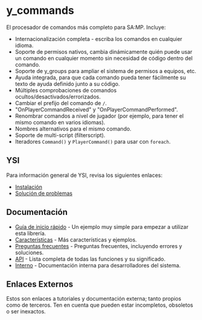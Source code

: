 # y_commands

El procesador de comandos más completo para SA:MP.  Incluye:

* Internacionalización completa - escriba los comandos en cualquier idioma.
* Soporte de permisos nativos, cambia dinámicamente quién puede usar un comando en cualquier momento sin necesidad de código dentro del comando.
* Soporte de y_groups para ampliar el sistema de permisos a equipos, etc.
* Ayuda integrada, para que cada comando pueda tener fácilmente su texto de ayuda definido junto a su código.
* Múltiples comprobaciones de comandos ocultos/desactivados/errorizados.
* Cambiar el prefijo del comando de `/`.
* "OnPlayerCommandReceived" y "OnPlayerCommandPerformed".
* Renombrar comandos a nivel de jugador (por ejemplo, para tener el mismo comando en varios idiomas).
* Nombres alternativos para el mismo comando.
* Soporte de multi-script (filterscript).
* Iteradores `Command()` y `PlayerCommand()` para usar con `foreach`.

## YSI

Para información general de YSI, revisa los siguientes enlaces:

* [Instalación](../instalacion.md)
* [Solución de problemas](../solucion-problemas.md)

## Documentación

* [Guía de inicio rápido](y_commands/inicio-rapido.md) - Un ejemplo muy simple para empezar a utilizar esta librería.
* [Características](y_commands/caracteristicas.md) - Más características y ejemplos.
* [Preguntas frecuentes](y_commands/preguntas-frecuentes.md) - Preguntas frecuentes, incluyendo errores y soluciones.
* [API](y_commands/api.md) - Lista completa de todas las funciones y su significado.
* [Interno](y_commands/interno.md) - Documentación interna para desarrolladores del sistema.

## Enlaces Externos

Estos son enlaces a tutoriales y documentación externa; tanto propios como de terceros. Ten en cuenta que pueden estar incompletos, obsoletos o ser inexactos.
